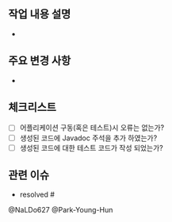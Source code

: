 ## 작업 내용 설명
- 

## 주요 변경 사항
-

## 체크리스트
- [ ] 어플리케이션 구동(혹은 테스트)시 오류는 없는가?
- [ ] 생성된 코드에 Javadoc 주석을 추가 하였는가?
- [ ] 생성된 코드에 대한 테스트 코드가 작성 되었는가?

## 관련 이슈
- resolved #

@NaLDo627 @Park-Young-Hun
